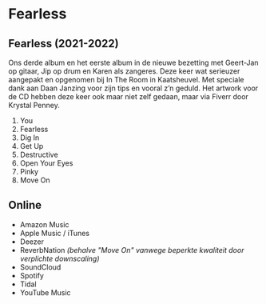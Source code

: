 # Fearless

## Fearless (2021-2022)

Ons derde album en het eerste album in de nieuwe bezetting met Geert-Jan op gitaar, Jip op drum en Karen als zangeres. Deze keer wat serieuzer aangepakt en opgenomen bij In The Room in Kaatsheuvel. Met speciale dank aan Daan Janzing voor zijn tips en vooral z’n geduld. Het artwork voor de CD hebben deze keer ook maar niet zelf gedaan, maar via Fiverr door Krystal Penney.

1. You
2. Fearless
3. Dig In
4. Get Up
5. Destructive
6. Open Your Eyes
7. Pinky
8. Move On

## Online

* Amazon Music
* Apple Music / iTunes
* Deezer
* ReverbNation _(behalve "Move On" vanwege beperkte kwaliteit door verplichte downscaling)_
* SoundCloud
* Spotify
* Tidal
* YouTube Music
